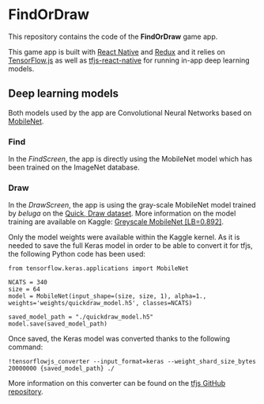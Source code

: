 # FindOrDraw

This repository contains the code of the **FindOrDraw** game app.

This game app is built with [React Native](https://reactnative.dev/) and [Redux](https://redux.js.org/) and
it relies on [TensorFlow.js](https://www.tensorflow.org/js) as well as [tfjs-react-native](https://github.com/tensorflow/tfjs/tree/master/tfjs-react-native) for running in-app deep learning models.

## Deep learning models
Both models used by the app are Convolutional Neural Networks based on [MobileNet](https://github.com/tensorflow/tfjs-models/tree/master/mobilenet).

### Find
In the *FindScreen*, the app is directly using the MobileNet model which has been trained on the ImageNet database. 

### Draw
In the *DrawScreen*, the app is using the gray-scale MobileNet model trained by *beluga* on the [Quick, Draw dataset](https://quickdraw.withgoogle.com/data).
More information on the model training are available on Kaggle: [Greyscale MobileNet [LB=0.892]](https://www.kaggle.com/gaborfodor/greyscale-mobilenet-lb-0-892).

Only the model weights were available within the Kaggle kernel. 
As it is needed to save the full Keras model in order to be able to convert it for tfjs, the following Python code has been used:
```
from tensorflow.keras.applications import MobileNet

NCATS = 340
size = 64
model = MobileNet(input_shape=(size, size, 1), alpha=1., weights='weights/quickdraw_model.h5', classes=NCATS)

saved_model_path = "./quickdraw_model.h5"
model.save(saved_model_path)
```

Once saved, the Keras model was converted thanks to the following command:
```
!tensorflowjs_converter --input_format=keras --weight_shard_size_bytes 20000000 {saved_model_path} ./
```
More information on this converter can be found on the [tfjs GitHub repository](https://github.com/tensorflow/tfjs/tree/master/tfjs-converter#conversion-flags).

